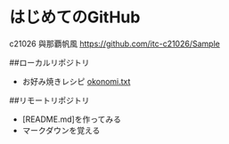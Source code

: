 # はじめてのGitHub

c21026 與那覇帆風
https://github.com/itc-c21026/Sample

##ローカルリポジトリ
* お好み焼きレシピ
[okonomi.txt](https://github.com/itc-c21026/Sample/blob/master/okonomi.txt)

##リモートリポジトリ
* [README.md]を作ってみる
* マークダウンを覚える